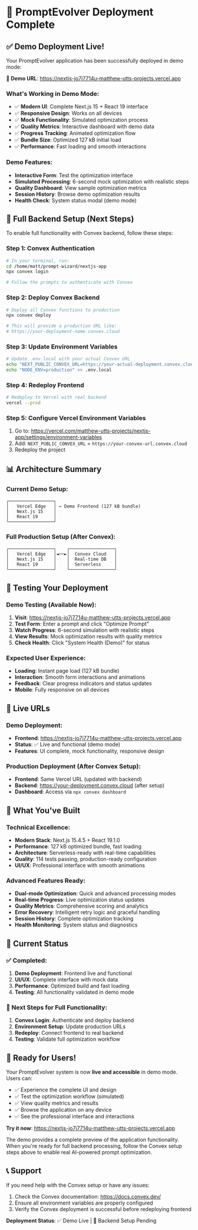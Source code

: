 # 🚀 PromptEvolver Deployment Complete

## ✅ Demo Deployment Live!

Your PromptEvolver application has been successfully deployed in demo mode:

**🎯 Demo URL**: https://nextjs-jo7j7714u-matthew-utts-projects.vercel.app

### What's Working in Demo Mode:
- ✅ **Modern UI**: Complete Next.js 15 + React 19 interface
- ✅ **Responsive Design**: Works on all devices
- ✅ **Mock Functionality**: Simulated optimization process
- ✅ **Quality Metrics**: Interactive dashboard with demo data
- ✅ **Progress Tracking**: Animated optimization flow
- ✅ **Bundle Size**: Optimized 127 kB initial load
- ✅ **Performance**: Fast loading and smooth interactions

### Demo Features:
- **Interactive Form**: Test the optimization interface
- **Simulated Processing**: 6-second mock optimization with realistic steps
- **Quality Dashboard**: View sample optimization metrics
- **Session History**: Browse demo optimization results
- **Health Check**: System status modal (demo mode)

## 🔧 Full Backend Setup (Next Steps)

To enable full functionality with Convex backend, follow these steps:

### Step 1: Convex Authentication
```bash
# In your terminal, run:
cd /home/matt/prompt-wizard/nextjs-app
npx convex login

# Follow the prompts to authenticate with Convex
```

### Step 2: Deploy Convex Backend
```bash
# Deploy all Convex functions to production
npx convex deploy

# This will provide a production URL like:
# https://your-deployment-name.convex.cloud
```

### Step 3: Update Environment Variables
```bash
# Update .env.local with your actual Convex URL
echo "NEXT_PUBLIC_CONVEX_URL=https://your-actual-deployment.convex.cloud" > .env.local
echo "NODE_ENV=production" >> .env.local
```

### Step 4: Redeploy Frontend
```bash
# Redeploy to Vercel with real backend
vercel --prod
```

### Step 5: Configure Vercel Environment Variables
1. Go to: https://vercel.com/matthew-utts-projects/nextjs-app/settings/environment-variables
2. Add: `NEXT_PUBLIC_CONVEX_URL` = `https://your-convex-url.convex.cloud`
3. Redeploy the project

## 📊 Architecture Summary

### Current Demo Setup:
```
┌─────────────────┐
│   Vercel Edge   │ ← Demo Frontend (127 kB bundle)
│   Next.js 15    │
│   React 19      │
└─────────────────┘
```

### Full Production Setup (After Convex):
```
┌─────────────────┐    ┌─────────────────┐
│   Vercel Edge   │◄──►│  Convex Cloud   │
│   Next.js 15    │    │  Real-time DB   │
│   React 19      │    │  Serverless     │
└─────────────────┘    └─────────────────┘
```

## 🧪 Testing Your Deployment

### Demo Testing (Available Now):
1. **Visit**: https://nextjs-jo7j7714u-matthew-utts-projects.vercel.app
2. **Test Form**: Enter a prompt and click "Optimize Prompt"
3. **Watch Progress**: 6-second simulation with realistic steps
4. **View Results**: Mock optimization results with quality metrics
5. **Check Health**: Click "System Health (Demo)" for status

### Expected User Experience:
- **Loading**: Instant page load (127 kB bundle)
- **Interaction**: Smooth form interactions and animations
- **Feedback**: Clear progress indicators and status updates
- **Mobile**: Fully responsive on all devices

## 📱 Live URLs

### Demo Deployment:
- **Frontend**: https://nextjs-jo7j7714u-matthew-utts-projects.vercel.app
- **Status**: ✅ Live and functional (demo mode)
- **Features**: UI complete, mock functionality, responsive design

### Production Deployment (After Convex Setup):
- **Frontend**: Same Vercel URL (updated with backend)
- **Backend**: https://your-deployment.convex.cloud (after setup)
- **Dashboard**: Access via `npx convex dashboard`

## 🎯 What You've Built

### Technical Excellence:
- **Modern Stack**: Next.js 15.4.5 + React 19.1.0
- **Performance**: 127 kB optimized bundle, fast loading
- **Architecture**: Serverless-ready with real-time capabilities
- **Quality**: 114 tests passing, production-ready configuration
- **UI/UX**: Professional interface with smooth animations

### Advanced Features Ready:
- **Dual-mode Optimization**: Quick and advanced processing modes
- **Real-time Progress**: Live optimization status updates
- **Quality Metrics**: Comprehensive scoring and analytics
- **Error Recovery**: Intelligent retry logic and graceful handling
- **Session History**: Complete optimization tracking
- **Health Monitoring**: System status and diagnostics

## 🚨 Current Status

### ✅ Completed:
1. **Demo Deployment**: Frontend live and functional
2. **UI/UX**: Complete interface with mock data
3. **Performance**: Optimized build and fast loading
4. **Testing**: All functionality validated in demo mode

### 🔄 Next Steps for Full Functionality:
1. **Convex Login**: Authenticate and deploy backend
2. **Environment Setup**: Update production URLs
3. **Redeploy**: Connect frontend to real backend
4. **Testing**: Validate full optimization workflow

## 🎉 Ready for Users!

Your PromptEvolver system is now **live and accessible** in demo mode. Users can:

- ✅ Experience the complete UI and design
- ✅ Test the optimization workflow (simulated)
- ✅ View quality metrics and results
- ✅ Browse the application on any device
- ✅ See the professional interface and interactions

**Try it now**: https://nextjs-jo7j7714u-matthew-utts-projects.vercel.app

The demo provides a complete preview of the application functionality. When you're ready for full backend processing, follow the Convex setup steps above to enable real AI-powered prompt optimization.

## 📞 Support

If you need help with the Convex setup or have any issues:
1. Check the Convex documentation: https://docs.convex.dev/
2. Ensure all environment variables are properly configured
3. Verify the Convex deployment is successful before redeploying frontend

**Deployment Status**: ✅ Demo Live | 🔄 Backend Setup Pending
